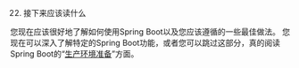 22. 接下来应该读什么

您现在应该很好地了解如何使用Spring Boot以及您应该遵循的一些最佳做法。 您现在可以深入了解特定的Spring Boot功能，或者您可以跳过这部分，真的阅读Spring Boot的“[生产环境准备](http://docs.spring.io/spring-boot/docs/1.5.2.RELEASE/reference/htmlsingle/#production-ready)”方面。